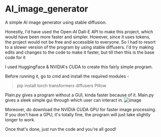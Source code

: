 # AI_image_generator
A simple AI image generator using stable diffusion.

Honestly, I'd have used the Open-AI Dall-E API to make this project, which would have been more faster and simpler. However, since it uses tokens, the project would not be free and accessible to everyone. So I had to resort to a slower version of the program by using stable diffusers. I'd try making edits and changes to the code to make it faster, but till then this is the base code for it

I used HuggingFace & NVIDIA's CUDA to create this fairly simple program.

Before running it, go to cmd and install the required modules -
> pip install torch transformers diffusers Pillow

Plain.py gives a program without a GUI, kinda faster because of it. Main.py gives a sleek simple gui through which user can interact in.
![image](https://github.com/user-attachments/assets/2fb456eb-fc61-40b1-89fb-3f15606db7fa)

Moreover, do download the NVIDIA CUDA GPU for faster image processing.
If you don't have a GPU, it's totally fine, the program will just take slightly longer to work.

Once that's done, just run the code and you're all good!
